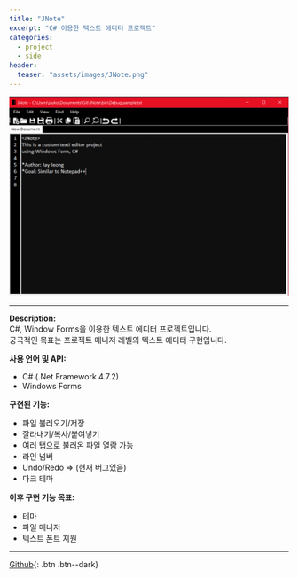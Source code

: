 ```yaml
---
title: "JNote"
excerpt: "C# 이용한 텍스트 에디터 프로젝트"
categories: 
  - project
  - side
header:
  teaser: "assets/images/JNote.png"
---
```


![Projects_thumbnail](/assets/images/JNote.png)

---
**Description:**  
C#, Window Forms을 이용한 텍스트 에디터 프로젝트입니다.  
궁극적인 목표는 프로젝트 매니저 레벨의 텍스트 에디터 구현입니다.    

**사용 언어 및 API:**  
  * C# (.Net Framework 4.7.2)
  * Windows Forms

**구현된 기능:**  
  * 파일 불러오기/저장
  * 잘라내기/복사/붙여넣기
  * 여러 탭으로 불러온 파일 열람 가능
  * 라인 넘버
  * Undo/Redo => (현재 버그있음)
  * 다크 테마  

**이후 구현 기능 목표:**
  * 테마
  * 파일 매니저
  * 텍스트 폰트 지원

  ---
  [Github](https://github.com/jaykop/JNote/){: .btn .btn--dark}